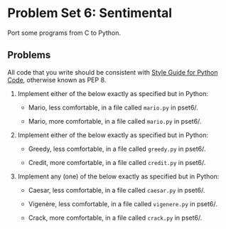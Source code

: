 # Problem Set 6: Sentimental

Port some programs from C to Python.

## Problems
All code that you write should be consistent with [Style Guide for Python Code](https://www.python.org/dev/peps/pep-0008/), otherwise known as PEP 8.

1. Implement either of the below exactly as specified but in Python:

    - Mario, less comfortable, in a file called `mario.py` in pset6/.

    - Mario, more comfortable, in a file called `mario.py` in pset6/.

2. Implement either of the below exactly as specified but in Python:

    - Greedy, less comfortable, in a file called `greedy.py` in pset6/.

    - Credit, more comfortable, in a file called `credit.py` in pset6/.

3. Implement any (one) of the below exactly as specified but in Python:

    - Caesar, less comfortable, in a file called `caesar.py` in pset6/.

    - Vigenère, less comfortable, in a file called `vigenere.py` in pset6/.

    - Crack, more comfortable, in a file called `crack.py` in pset6/.